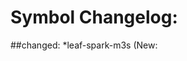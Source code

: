 # Symbol Changelog:
##changed:
  *leaf-spark-m3s (New: <svg preserveAspectRatio="xMidYMid meet" focusable="false" role="img" viewBox="0 0 24 24"><path d="{path}"></path>, Old: <svg preserveAspectRatio="xMidYMid meet" focusable="false" role="img" viewBox="0 0 24 24"><path d="{path}"></path>)